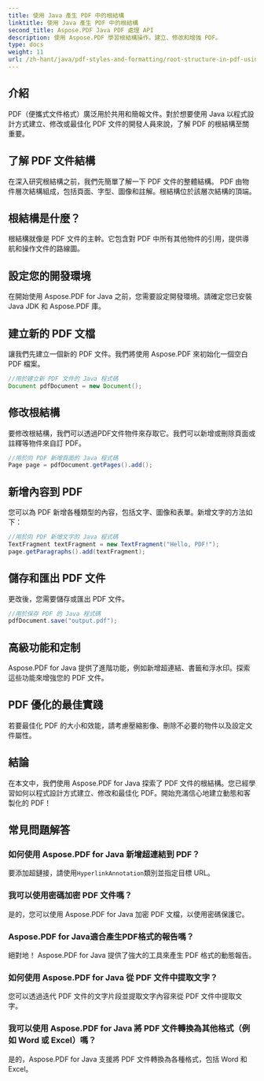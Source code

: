 ```yaml
---
title: 使用 Java 產生 PDF 中的根結構
linktitle: 使用 Java 產生 PDF 中的根結構
second_title: Aspose.PDF Java PDF 處理 API
description: 使用 Aspose.PDF 學習根結構操作。建立、修改和增強 PDF。
type: docs
weight: 11
url: /zh-hant/java/pdf-styles-and-formatting/root-structure-in-pdf-using-java/
---
```


## 介紹

PDF（便攜式文件格式）廣泛用於共用和簡報文件。對於想要使用 Java 以程式設計方式建立、修改或最佳化 PDF 文件的開發人員來說，了解 PDF 的根結構至關重要。

## 了解 PDF 文件結構

在深入研究根結構之前，我們先簡單了解一下 PDF 文件的整體結構。 PDF 由物件層次結構組成，包括頁面、字型、圖像和註解。根結構位於該層次結構的頂端。

## 根結構是什麼？

根結構就像是 PDF 文件的主幹。它包含對 PDF 中所有其他物件的引用，提供導航和操作文件的路線圖。 

## 設定您的開發環境

在開始使用 Aspose.PDF for Java 之前，您需要設定開發環境。請確定您已安裝 Java JDK 和 Aspose.PDF 庫。

## 建立新的 PDF 文檔

讓我們先建立一個新的 PDF 文件。我們將使用 Aspose.PDF 來初始化一個空白 PDF 檔案。

```java
//用於建立新 PDF 文件的 Java 程式碼
Document pdfDocument = new Document();
```

## 修改根結構

要修改根結構，我們可以透過PDF文件物件來存取它。我們可以新增或刪除頁面或註釋等物件來自訂 PDF。

```java
//用於向 PDF 新增頁面的 Java 程式碼
Page page = pdfDocument.getPages().add();
```

## 新增內容到 PDF

您可以為 PDF 新增各種類型的內容，包括文字、圖像和表單。新增文字的方法如下：

```java
//用於向 PDF 新增文字的 Java 程式碼
TextFragment textFragment = new TextFragment("Hello, PDF!");
page.getParagraphs().add(textFragment);
```

## 儲存和匯出 PDF 文件

更改後，您需要儲存或匯出 PDF 文件。

```java
//用於保存 PDF 的 Java 程式碼
pdfDocument.save("output.pdf");
```

## 高級功能和定制

Aspose.PDF for Java 提供了進階功能，例如新增超連結、書籤和浮水印。探索這些功能來增強您的 PDF 文件。

## PDF 優化的最佳實踐

若要最佳化 PDF 的大小和效能，請考慮壓縮影像、刪除不必要的物件以及設定文件屬性。

## 結論

在本文中，我們使用 Aspose.PDF for Java 探索了 PDF 文件的根結構。您已經學習如何以程式設計方式建立、修改和最佳化 PDF。開始充滿信心地建立動態和客製化的 PDF！

## 常見問題解答

### 如何使用 Aspose.PDF for Java 新增超連結到 PDF？

要添加超鏈接，請使用`HyperlinkAnnotation`類別並指定目標 URL。

### 我可以使用密碼加密 PDF 文件嗎？

是的，您可以使用 Aspose.PDF for Java 加密 PDF 文檔，以使用密碼保護它。

### Aspose.PDF for Java適合產生PDF格式的報告嗎？

絕對地！ Aspose.PDF for Java 提供了強大的工具來產生 PDF 格式的動態報告。

### 如何使用 Aspose.PDF for Java 從 PDF 文件中提取文字？

您可以透過迭代 PDF 文件的文字片段並提取文字內容來從 PDF 文件中提取文字。

### 我可以使用 Aspose.PDF for Java 將 PDF 文件轉換為其他格式（例如 Word 或 Excel）嗎？

是的，Aspose.PDF for Java 支援將 PDF 文件轉換為各種格式，包括 Word 和 Excel。